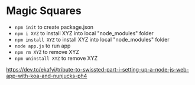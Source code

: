 # Magic Squares

- `npm init` to create package.json
- `npm i XYZ` to install XYZ into local "node_modules" folder
- `npm install XYZ` to install XYZ into local "node_modules" folder
- `node app.js` to run app
- `npm rm XYZ` to remove XYZ
- `npm uninstall XYZ` to remove XYZ


https://dev.to/ekafyi/tribute-to-swissted-part-i-setting-up-a-node-js-web-app-with-koa-and-nunjucks-ph4